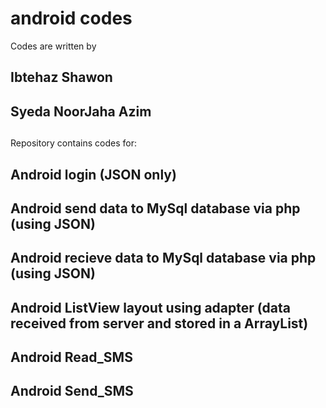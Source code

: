 # android codes
Codes are written by

## Ibtehaz Shawon
## Syeda NoorJaha Azim
## 

Repository contains codes for:

## Android login (JSON only)
## Android send data to MySql database via php (using JSON)
## Android recieve data to MySql database via php (using JSON)
## Android ListView layout using adapter (data received from server and stored in a ArrayList)
## Android Read_SMS
## Android Send_SMS

